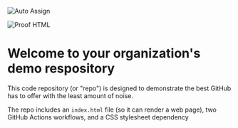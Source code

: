 ![Auto Assign](https://github.com/baepo-minjok/demo-repository/actions/workflows/auto-assign.yml/badge.svg)

![Proof HTML](https://github.com/baepo-minjok/demo-repository/actions/workflows/proof-html.yml/badge.svg)

# Welcome to your organization's demo respository
This code repository (or "repo") is designed to demonstrate the best GitHub has to offer with the least amount of noise.

The repo includes an `index.html` file (so it can render a web page), two GitHub Actions workflows, and a CSS stylesheet dependency
